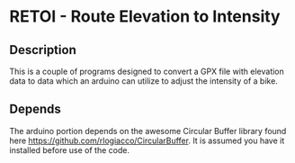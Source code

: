 # RETOI - Route Elevation to Intensity

## Description
This is a couple of programs designed to convert a GPX file with elevation data to data which an arduino can utilize to adjust the intensity of a bike.

## Depends
The arduino portion depends on the awesome Circular Buffer library found here https://github.com/rlogiacco/CircularBuffer. It is assumed you have it installed before use of the code.